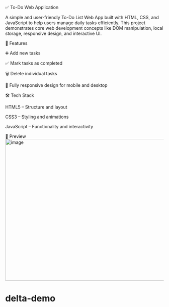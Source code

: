 ✅ To-Do Web Application

A simple and user-friendly To-Do List Web App built with HTML, CSS, and JavaScript to help users manage daily tasks efficiently. This project demonstrates core web development concepts like DOM manipulation, local storage, responsive design, and interactive UI.


🚀 Features

➕ Add new tasks

✅ Mark tasks as completed

🗑️ Delete individual tasks

📱 Fully responsive design for mobile and desktop

 🛠️ Tech Stack

HTML5 – Structure and layout

CSS3 – Styling and animations

JavaScript  – Functionality and interactivity

📸 Preview
<img width="945" height="449" alt="image" src="https://github.com/user-attachments/assets/08b1f436-e924-4936-bcc4-a802b754706c" />

# delta-demo

